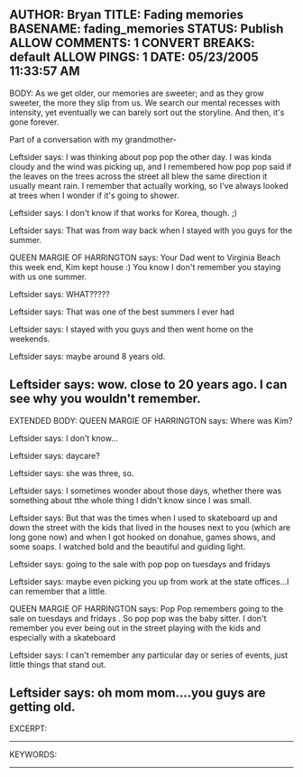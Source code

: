 AUTHOR: Bryan
TITLE: Fading memories
BASENAME: fading_memories
STATUS: Publish
ALLOW COMMENTS: 1
CONVERT BREAKS: __default__
ALLOW PINGS: 1
DATE: 05/23/2005 11:33:57 AM
-----
BODY:
As we get older, our memories are sweeter; and as they grow sweeter, the more they slip from us. We search our mental recesses with intensity, yet eventually we can barely sort out the storyline. And then, it's gone forever. 

Part of a conversation with my grandmother-

Leftsider says: 
   I was thinking about pop pop the other day. I was kinda cloudy and the wind was picking up, and I remembered how pop pop said if the leaves on the trees across the street all blew the same direction it usually meant rain. I remember that actually working, so I've always looked at trees when I wonder if it's going to shower.

Leftsider says: 
   I don't know if that works for Korea, though. ;)

Leftsider says: 
   That was from way back when I stayed with you guys for the summer.

QUEEN MARGIE OF HARRINGTON says: 
   Your Dad went to Virginia Beach this week end, Kim kept house :) You know I don't remember you staying with us one summer.

Leftsider says: 
   WHAT?????

Leftsider says: 
   That was one of the best summers I ever had

Leftsider says: 
   I stayed with you guys and then went home on the weekends.

Leftsider says: 
   maybe around 8 years old.

Leftsider says: 
   wow. close to 20 years ago. I can see why you wouldn't remember.
-----
EXTENDED BODY:
QUEEN MARGIE OF HARRINGTON says: 
   Where was Kim?

Leftsider says: 
   I don't know...

Leftsider says: 
   daycare?

Leftsider says: 
   she was three, so.

Leftsider says: 
   I sometimes wonder about those days, whether there was something about tthe whole thing I didn't know since I was small.

Leftsider says: 
   But that was the times when I used to skateboard up and down the street with the kids that lived in the houses next to you (which are long gone now) and when I got hooked on donahue, games shows, and some soaps. I watched bold and the beautiful and guiding light. 

Leftsider says: 
   going to the sale with pop pop on tuesdays and fridays

Leftsider says: 
   maybe even picking  you up from work at the state offices...I can remember that a little.

QUEEN MARGIE OF HARRINGTON says: 
   Pop Pop remembers going to the sale on tuesdays and fridays . So pop pop was the baby sitter. I don't remember you ever being out in the street playing with the kids and especially  with a skateboard

Leftsider says: 
   I can't remember any particular day or series of events, just little things that stand out. 

Leftsider says: 
   oh mom mom....you guys are getting old.
-----
EXCERPT:

-----
KEYWORDS:

-----


